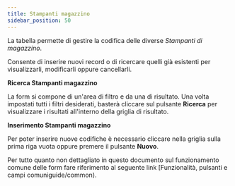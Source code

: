 ```yaml
---
title: Stampanti magazzino
sidebar_position: 50
---
```


La tabella permette di gestire la codifica delle diverse *Stampanti di magazzino*.

Consente di inserire nuovi record o di ricercare quelli già esistenti per visualizzarli, modificarli oppure cancellarli.

**Ricerca Stampanti magazzino**

La form si compone di un'area di filtro e da una di risultato. Una volta impostati tutti i filtri desiderati, basterà cliccare sul pulsante **Ricerca** per visualizzare i risultati all'interno della griglia di risultato.

**Inserimento Stampanti magazzino**

Per poter inserire nuove codifiche è necessario cliccare nella griglia sulla prima riga vuota oppure premere il pulsante **Nuovo**.

Per tutto quanto non dettagliato in questo documento sul funzionamento comune delle form fare riferimento al seguente link [Funzionalità, pulsanti e campi comuniguide/common).